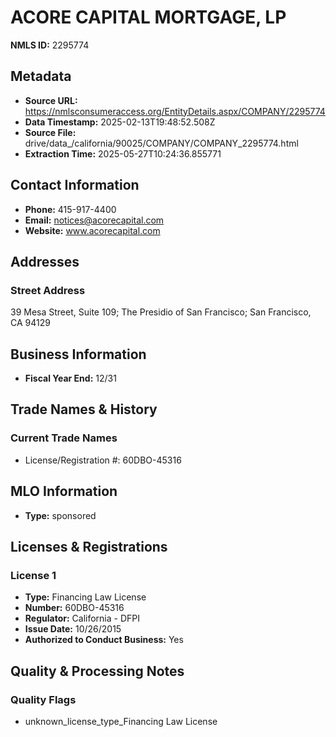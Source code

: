 # ACORE CAPITAL MORTGAGE, LP

**NMLS ID:** 2295774

## Metadata
- **Source URL:** https://nmlsconsumeraccess.org/EntityDetails.aspx/COMPANY/2295774
- **Data Timestamp:** 2025-02-13T19:48:52.508Z
- **Source File:** drive/data_/california/90025/COMPANY/COMPANY_2295774.html
- **Extraction Time:** 2025-05-27T10:24:36.855771

## Contact Information
- **Phone:** 415-917-4400
- **Email:** notices@acorecapital.com
- **Website:** www.acorecapital.com

## Addresses
### Street Address
39 Mesa Street, Suite 109; The Presidio of San Francisco; San Francisco, CA 94129

## Business Information
- **Fiscal Year End:** 12/31

## Trade Names & History
### Current Trade Names
- License/Registration #: 60DBO-45316

## MLO Information
- **Type:** sponsored

## Licenses & Registrations

### License 1
- **Type:** Financing Law License
- **Number:** 60DBO-45316
- **Regulator:** California - DFPI
- **Issue Date:** 10/26/2015
- **Authorized to Conduct Business:** Yes

## Quality & Processing Notes
### Quality Flags
- unknown_license_type_Financing Law License
